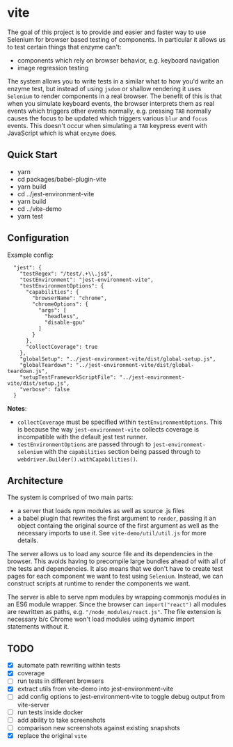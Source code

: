 # vite

The goal of this project is to provide and easier and faster way
to use Selenium for browser based testing of components.  In 
particular it allows us to test certain things that enzyme can't:
- components which rely on browser behavior, e.g. keyboard navigation
- image regression testing

The system allows you to write tests in a similar what to how you'd
write an enzyme test, but instead of using `jsdom` or shallow rendering
it uses `Selenium` to render components in a real browser.  The
benefit of this is that when you simulate keyboard events, the browser
interprets them as real events which triggers other events normally, e.g.
pressing `TAB` normally causes the focus to be updated which triggers
various `blur` and `focus` events.  This doesn't occur when simulating
a `TAB` keypress event with JavaScript which is what `enzyme` does.

## Quick Start

- yarn
- cd packages/babel-plugin-vite
- yarn build
- cd ../jest-environment-vite
- yarn build
- cd ../vite-demo
- yarn test

## Configuration

Example config:
```
  "jest": {
    "testRegex": "/test/.+\\.js$",
    "testEnvironment": "jest-environment-vite",
    "testEnvironmentOptions": {
      "capabilities": {
        "browserName": "chrome",
        "chromeOptions": {
          "args": [
            "headless",
            "disable-gpu"
          ]
        }
      },
      "collectCoverage": true
    },
    "globalSetup": "../jest-environment-vite/dist/global-setup.js",
    "globalTeardown": "../jest-environment-vite/dist/global-teardown.js",
    "setupTestFrameworkScriptFile": "../jest-environment-vite/dist/setup.js",
    "verbose": false
  }
```

**Notes**:
- `collectCoverage` must be specified within `testEnvironmentOptions`.  This
  is because the way `jest-environment-vite` collects coverage is incompatible
  with the default jest test runner.
- `testEnvironmentOptions` are passed through to `jest-environment-selenium`
  with the `capabilities` section being passed through to `webdriver.Builder().withCapabilities()`.

## Architecture

The system is comprised of two main parts:
- a server that loads npm modules as well as source .js files
- a babel plugin that rewrites the first argument to `render`, passing
  it an object containg the original source of the first argument as 
  well as the necessary imports to use it.  See `vite-demo/util/util.js`
  for more details.

The server allows us to load any source file and its dependencies in
the browser.  This avoids having to precompile large bundles ahead of
with all of the tests and dependencies.  It also means that we don't 
have to create test pages for each component we want to test using
`Selenium`.  Instead, we can construct scripts at runtime to render
the components we want.

The server is able to serve npm modules by wrapping commonjs modules in
an ES6 module wrapper.  Since the browser can `import("react")` all 
modules are rewritten as paths, e.g. `"/node_modules/react.js"`.  The
file extension is necessary b/c Chrome won't load modules using dynamic
import statements without it.

## TODO

- [x] automate path rewriting within tests
- [x] coverage
- [ ] run tests in different browsers
- [x] extract utils from vite-demo into jest-environment-vite
- [ ] add config options to jest-environment-vite to toggle debug output from vite-server
- [ ] run tests inside docker
- [ ] add ability to take screenshots
- [ ] comparison new screenshots against existing snapshots
- [x] replace the original `vite`
